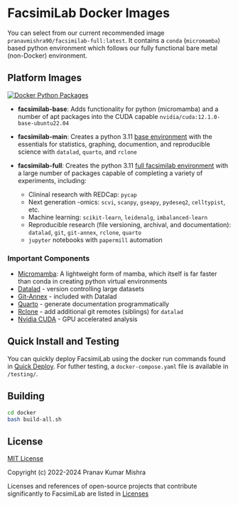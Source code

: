 # FacsimiLab Docker Images

You can select from our current recommended image `pranavmishra90/facsimilab-full:latest`. It contains a `conda` (`micromamba`) based python environment which follows our fully functional bare metal (non-Docker) environment.

## Platform Images

[![Docker Python Packages](https://github.com/pranavmishra90/facsimilab-platform/actions/workflows/python-packages.yml/badge.svg)](https://github.com/pranavmishra90/facsimilab-platform/actions/workflows/python-packages.yml)

- **facsimilab-base**: Adds functionality for python (micromamba) and a number of apt packages into the CUDA capable `nvidia/cuda:12.1.0-base-ubuntu22.04`

- **facsimilab-main**: Creates a python 3.11 [base environment](./docker/main/environment.yml) with the essentials for statistics, graphing, documention, and reproducible science with `datalad`, `quarto`, and `rclone`

- **facsimilab-full**: Creates the python 3.11 [full facsimilab environment](./docker/full/environment.yml) with a large number of packages capable of completing a variety of experiments, including:
  - Clininal research with REDCap: `pycap`
  - Next generation -omics: `scvi`, `scanpy`, `gseapy`, `pydeseq2`, `celltypist`, etc.
  - Machine learning: `scikit-learn`, `leidenalg`, `imbalanced-learn`
  - Reproducible research (file versioning, archival, and documentation): `datalad`, `git`, `git-annex`, `rclone`, `quarto`
  - `jupyter` notebooks with `papermill` automation

### Important Components

- [Micromamba](https://mamba.readthedocs.io/en/latest/user_guide/micromamba.html#micromamba): A lightweight form of mamba, which itself is far faster than conda in creating python virtual environments
- [Datalad](https://github.com/datalad/datalad) - version controlling large datasets
- [Git-Annex](https://git-annex.branchable.com/) - included with Datalad
- [Quarto](https://quarto.org/) - generate documentation programmatically
- [Rclone](https://rclone.org/) - add additional git remotes (siblings) for `datalad`
- [Nvidia CUDA](https://developer.nvidia.com/cuda-toolkit) - GPU accelerated analysis

## Quick Install and Testing

You can quickly deploy FacsimiLab using the docker run commands found in [Quick Deploy](./notebook/quick-deploy.md). For futher testing, a `docker-compose.yaml` file is available in `/testing/`.

## Building

```sh
cd docker
bash build-all.sh
```

## License

[MIT License](./LICENSE)

Copyright (c) 2022-2024 Pranav Kumar Mishra

Licenses and references of open-source projects that contribute significantly to FacsimiLab are listed in [Licenses](./licenses/licenses-overview.md)

